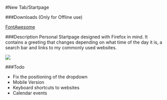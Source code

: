 #New Tab/Startpage

###Downloads
(Only for Offline use)

[FontAwesome](http://fontawesome.io/)

###Description
Personal Startpage designed with Firefox in mind. It contains a greeting that changes depending on what time of the day it is, a search bar and links to my commonly used websites.

![](https://i.imgur.com/fpuqqcs.png)

###Todo
* Fix the positioning of the dropdown
* Mobile Version
* Keyboard shortcuts to websites
* Calendar events
